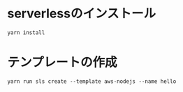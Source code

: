 
# serverlessのインストール
```
yarn install
```

# テンプレートの作成
```
yarn run sls create --template aws-nodejs --name hello
```
